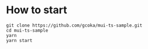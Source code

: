 # How to start

```
git clone https://github.com/gcoka/mui-ts-sample.git
cd mui-ts-sample
yarn
yarn start
```